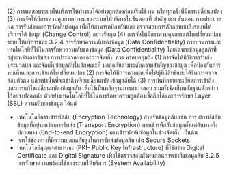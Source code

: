 (2) การทดสอบระบบให้บริการให้ทำงานได้อย่างถูกต้องก่อนเริ่มใช้งาน
หรือทุกครั้งที่มีการเปลี่ยนแปลง
(3) การจัดให้มีการควบคุมการทํางานของระบบให้บริการในขั้นตอนที่
สำคัญ เช่น ขั้นตอน การประมวลผล การรับส่งและการจัดเก็บข้อมูล เพื่อให้สามารถป้องกันและ
ตรวจสอบการลักลอบเข้าถึงระบบให้บริการได้
ข้อมูล (Change Control) อย่างรัดกุม
(4) การจัดให้มีการควบคุมการแก้ไขเปลี่ยนแปลงระบบให้บริการและ
3.2.4 การรักษาความลับของข้อมูล (Data Confidentiality)
กระบวนการและเทคโนโลยีที่ใช้ในการรักษาความลับของข้อมูล (Data
Confidentiality) โดยเฉพาะข้อมูลลูกค้าที่อยู่ระหว่างการรับส่ง การประมวลผลและการจัดเก็บ ควร
ครอบคลุมถึง
(1) การจัดให้มีวิธีการรับส่ง ประมวลผล และจัดเก็บข้อมูลลับในลักษณะที่
ปลอดภัยตามระดับความสำคัญของข้อมูล เพื่อป้องกันการพบเห็นและการเข้าแก้ไขเปลี่ยนแปลง
(2) การจัดให้มีการควบคุมเพื่อให้ผู้ที่มีสิทธิและได้รับการตรวจสอบตัวตน
แล้วเท่านั้นที่จะเข้าถึงหรือเปลี่ยนแปลงข้อมูลลับได้
(3) การบันทึกรายละเอียดการเข้าถึงและการแก้ไขเปลี่ยนแปลงข้อมูลลับ
เพื่อใช้เป็นหลักฐานการตรวจสอบ รวมทั้งจัดเก็บหลักฐานดังกล่าวไว้อย่างปลอดภัย
ตัวอย่างเทคโนโลยีที่ใช้ในการรักษาความถูกต้องเชื่อถือได้และการรักษา
Layer (SSL)
ความลับของข้อมูล ได้แก่
- เทคโนโลยีการเข้ารหัสลับ (Encryption Technology) สำหรับข้อมูลลับ เช่น การ
เข้ารหัสลับข้อมูลที่อยู่ระหว่างการรับส่ง (Transport Encryption) การเข้ารหัสลับข้อมูลตั้งแต่ต้นทางถึง
ปลายทาง (End-to-end Encryption) การเข้ารหัสลับข้อมูลในช่วงจัดเก็บ เป็นต้น
- การใช้ช่องทางที่มีความปลอดภัยสูงในการรับส่งข้อมูลลับ เช่น Secure Sockets
- เทคโนโลยีกุญแจสาธารณะ (PKI- Public Key Infrastructure) ที่ใช้สร้าง Digital
Certificate และ Digital Signature เพื่อใช้ตรวจสอบตัวตนก่อนการเข้าถึงข้อมูลลับ
3.2.5
การรักษาความพร้อมใช้ของระบบให้บริการ (System Availability)

